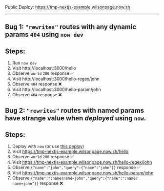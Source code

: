 Public Deploy: https://tmp-nextjs-example.wilsonpage.now.sh

---

## Bug 1: `"rewrites"` routes with any dynamic params `404` using `now dev`

## Steps:

1. Run `now dev`
2. Visit http://localhost:3000/hello
3. Observe `world` `200` response ✅
4. Visit http://localhost:3000/hello-regex/john
5. Observe `404` response ❌
6. Visit http://localhost:3000/hello-param/john
7. Observe `404` response ❌

## Bug 2: `"rewrites"` routes with named params have strange value when _deployed_ using `now`.

## Steps:

1. Deploy with `now` (or use [this deploy](https://tmp-nextjs-example.wilsonpage.now.sh))
2. Visit https://tmp-nextjs-example.wilsonpage.now.sh/hello
3. Observe `world` `200` response ✅
4. Visit https://tmp-nextjs-example.wilsonpage.now.sh/hello-regex/john
5. Observe `{"name":"john","query":{"name":"john"}}` response ✅
6. Visit https://tmp-nextjs-example.wilsonpage.now.sh/hello-param/john
7. Observe `{"name":":name?name=john","query":{"name":":name?name=john"}}` response ❌
